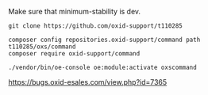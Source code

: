 Make sure that minimum-stability is dev.
```
git clone https://github.com/oxid-support/t110285

composer config repositories.oxid-support/command path t110285/oxs/command
composer require oxid-support/command

./vendor/bin/oe-console oe:module:activate oxscommand
```
https://bugs.oxid-esales.com/view.php?id=7365
